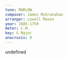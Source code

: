 ```yaml
---
tune: MARLOW
composer: James McGranahan
arranger: Lowell Mason
year: 1685-1759
meter: C.M.
key: G Major
anacrusis: 0
---
```

undefined